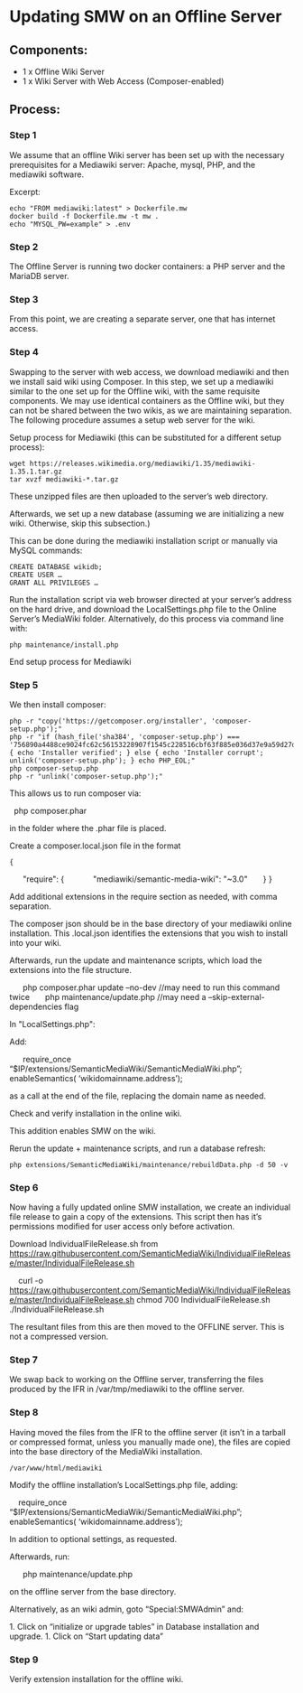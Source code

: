 # Updating SMW on an Offline Server

 

## Components:

* 1 x Offline Wiki Server
* 1 x Wiki Server with Web Access (Composer-enabled)

 
## Process:

### Step 1

We assume that an offline Wiki server has been set up with the necessary prerequisites for a Mediawiki server: Apache, mysql, PHP, and the mediawiki software.


Excerpt:

    echo "FROM mediawiki:latest" > Dockerfile.mw
    docker build -f Dockerfile.mw -t mw . 
    echo "MYSQL_PW=example" > .env


### Step 2

The Offline Server is running two docker containers: a PHP server and the MariaDB server.

### Step 3

From this point, we are creating a separate server, one that has internet access.

### Step 4


Swapping to the server with web access, we download mediawiki and then we install said wiki using Composer. In this step, we set up a mediawiki similar to the one set up for the Offline wiki, with the same requisite components. We may use identical containers as the Offline wiki, but they can not be shared between the two wikis, as we are maintaining separation. The following procedure assumes a setup web server for the wiki.

Setup process for Mediawiki (this can be substituted for a different setup process):

    wget https://releases.wikimedia.org/mediawiki/1.35/mediawiki-1.35.1.tar.gz
    tar xvzf mediawiki-*.tar.gz

These unzipped files are then uploaded to the server’s web directory.

Afterwards, we set up a new database (assuming we are initializing a new wiki. Otherwise, skip this subsection.)

This can be done during the mediawiki installation script or manually via MySQL commands:

    CREATE DATABASE wikidb;
    CREATE USER …
    GRANT ALL PRIVILEGES …

Run the installation script via web browser directed at your server’s address on the hard drive, and download the LocalSettings.php file to the Online Server’s MediaWiki folder. Alternatively, do this process via command line with:

    php maintenance/install.php

End setup process for Mediawiki
 

### Step 5

We then install composer:

    php -r "copy('https://getcomposer.org/installer', 'composer-setup.php');"
    php -r "if (hash_file('sha384', 'composer-setup.php') === '756890a4488ce9024fc62c56153228907f1545c228516cbf63f885e036d37e9a59d27d63f46af1d4d07ee0f76181c7d3') { echo 'Installer verified'; } else { echo 'Installer corrupt'; unlink('composer-setup.php'); } echo PHP_EOL;"
    php composer-setup.php
    php -r "unlink('composer-setup.php');"

This allows us to run composer via:

    php composer.phar

in the folder where the .phar file is placed.

Create a composer.local.json file in the format

    {
      "require": {
            "mediawiki/semantic-media-wiki": "~3.0"
      }
    }

Add additional extensions in the require section as needed, with comma separation.

The composer json should be in the base directory of your mediawiki online installation. This .local.json identifies the extensions that you wish to install into your wiki.



Afterwards, run the update and maintenance scripts, which load the extensions into the file structure.



      php composer.phar update –no-dev //may need to run this command twice
      php maintenance/update.php //may need a –skip-external-dependencies flag



In "LocalSettings.php":



Add:

      require_once “$IP/extensions/SemanticMediaWiki/SemanticMediaWiki.php”;
      enableSemantics( ‘wikidomainname.address’);

as a call at the end of the file, replacing the domain name as needed.

Check and verify installation in the online wiki.

This addition enables SMW on the wiki.



Rerun the update + maintenance scripts, and run a database refresh:

    php extensions/SemanticMediaWiki/maintenance/rebuildData.php -d 50 -v

### Step 6

Now having a fully updated online SMW installation, we create an individual file release to gain a copy of the extensions. This script then has it’s permissions modified for user access only before activation.

Download IndividualFileRelease.sh from https://raw.githubusercontent.com/SemanticMediaWiki/IndividualFileRelease/master/IndividualFileRelease.sh



    curl -o https://raw.githubusercontent.com/SemanticMediaWiki/IndividualFileRelease/master/IndividualFileRelease.sh
    chmod 700 IndividualFileRelease.sh
    ./IndividualFileRelease.sh

The resultant files from this are then moved to the OFFLINE server. This is not a compressed version.

### Step 7

We swap back to working on the Offline server, transferring the files produced by the IFR in /var/tmp/mediawiki to the offline server.

### Step 8

Having moved the files from the IFR to the offline server (it isn’t in a tarball or compressed format, unless you manually made one), the files are copied into the base directory of the MediaWiki installation.

    /var/www/html/mediawiki

Modify the offline installation’s LocalSettings.php file, adding:

    require_once “$IP/extensions/SemanticMediaWiki/SemanticMediaWiki.php”;
    enableSemantics( ‘wikidomainname.address’);



In addition to optional settings, as requested.

Afterwards, run:

      php maintenance/update.php

on the offline server from the base directory.

Alternatively, as an wiki admin, goto “Special:SMWAdmin” and:

1. Click on “initialize or upgrade tables” in Database installation and upgrade.
1. Click on “Start updating data”

### Step 9

Verify extension installation for the offline wiki.


